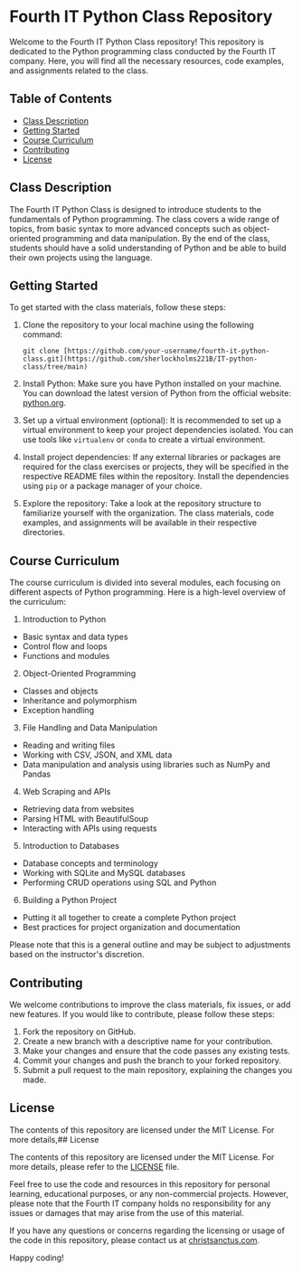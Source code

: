 # Fourth IT Python Class Repository

Welcome to the Fourth IT Python Class repository! This repository is dedicated to the Python programming class conducted by the Fourth IT company. Here, you will find all the necessary resources, code examples, and assignments related to the class.

## Table of Contents

- [Class Description](#class-description)
- [Getting Started](#getting-started)
- [Course Curriculum](#course-curriculum)
- [Contributing](#contributing)
- [License](#license)

## Class Description

The Fourth IT Python Class is designed to introduce students to the fundamentals of Python programming. The class covers a wide range of topics, from basic syntax to more advanced concepts such as object-oriented programming and data manipulation. By the end of the class, students should have a solid understanding of Python and be able to build their own projects using the language.

## Getting Started

To get started with the class materials, follow these steps:

1. Clone the repository to your local machine using the following command:
   ```shell
   git clone [https://github.com/your-username/fourth-it-python-class.git](https://github.com/sherlockholms221B/IT-python-class/tree/main)

2. Install Python: Make sure you have Python installed on your machine. You can download the latest version of Python from the official website: [python.org](https://www.python.org/).

3. Set up a virtual environment (optional): It is recommended to set up a virtual environment to keep your project dependencies isolated. You can use tools like `virtualenv` or `conda` to create a virtual environment.

4. Install project dependencies: If any external libraries or packages are required for the class exercises or projects, they will be specified in the respective README files within the repository. Install the dependencies using `pip` or a package manager of your choice.

5. Explore the repository: Take a look at the repository structure to familiarize yourself with the organization. The class materials, code examples, and assignments will be available in their respective directories.

## Course Curriculum

The course curriculum is divided into several modules, each focusing on different aspects of Python programming. Here is a high-level overview of the curriculum:

1. Introduction to Python
- Basic syntax and data types
- Control flow and loops
- Functions and modules

2. Object-Oriented Programming
- Classes and objects
- Inheritance and polymorphism
- Exception handling

3. File Handling and Data Manipulation
- Reading and writing files
- Working with CSV, JSON, and XML data
- Data manipulation and analysis using libraries such as NumPy and Pandas

4. Web Scraping and APIs
- Retrieving data from websites
- Parsing HTML with BeautifulSoup
- Interacting with APIs using requests

5. Introduction to Databases
- Database concepts and terminology
- Working with SQLite and MySQL databases
- Performing CRUD operations using SQL and Python

6. Building a Python Project
- Putting it all together to create a complete Python project
- Best practices for project organization and documentation

Please note that this is a general outline and may be subject to adjustments based on the instructor's discretion.

## Contributing

We welcome contributions to improve the class materials, fix issues, or add new features. If you would like to contribute, please follow these steps:

1. Fork the repository on GitHub.
2. Create a new branch with a descriptive name for your contribution.
3. Make your changes and ensure that the code passes any existing tests.
4. Commit your changes and push the branch to your forked repository.
5. Submit a pull request to the main repository, explaining the changes you made.

## License

The contents of this repository are licensed under the MIT License. For more details,## License

The contents of this repository are licensed under the MIT License. For more details, please refer to the [LICENSE](LICENSE) file.

Feel free to use the code and resources in this repository for personal learning, educational purposes, or any non-commercial projects. However, please note that the Fourth IT company holds no responsibility for any issues or damages that may arise from the use of this material.

If you have any questions or concerns regarding the licensing or usage of the code in this repository, please contact us at [christsanctus.com](mailto:chineduchristsanctus020@gmail.com).

Happy coding!
